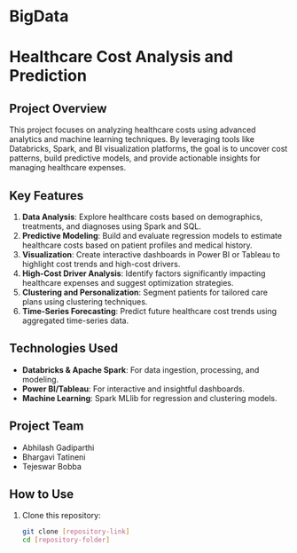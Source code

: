 # BigData

# Healthcare Cost Analysis and Prediction

## Project Overview
This project focuses on analyzing healthcare costs using advanced analytics and machine learning techniques. By leveraging tools like Databricks, Spark, and BI visualization platforms, the goal is to uncover cost patterns, build predictive models, and provide actionable insights for managing healthcare expenses.

## Key Features
1. **Data Analysis**: Explore healthcare costs based on demographics, treatments, and diagnoses using Spark and SQL.
2. **Predictive Modeling**: Build and evaluate regression models to estimate healthcare costs based on patient profiles and medical history.
3. **Visualization**: Create interactive dashboards in Power BI or Tableau to highlight cost trends and high-cost drivers.
4. **High-Cost Driver Analysis**: Identify factors significantly impacting healthcare expenses and suggest optimization strategies.
5. **Clustering and Personalization**: Segment patients for tailored care plans using clustering techniques.
6. **Time-Series Forecasting**: Predict future healthcare cost trends using aggregated time-series data.

## Technologies Used
- **Databricks & Apache Spark**: For data ingestion, processing, and modeling.
- **Power BI/Tableau**: For interactive and insightful dashboards.
- **Machine Learning**: Spark MLlib for regression and clustering models.

## Project Team
- Abhilash Gadiparthi
- Bhargavi Tatineni
- Tejeswar Bobba

## How to Use
1. Clone this repository:
   ```bash
   git clone [repository-link]
   cd [repository-folder]
